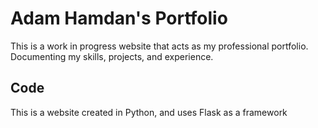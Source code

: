 # Adam Hamdan's Portfolio
This is a work in progress website that acts as my professional portfolio. Documenting my skills, projects, and experience.

## Code

This is a website created in Python, and uses Flask as a framework
